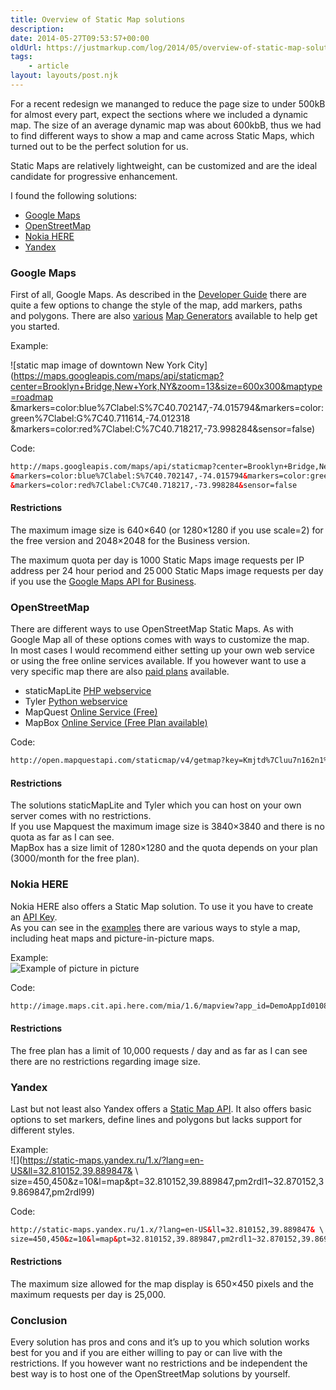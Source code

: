```yaml
---
title: Overview of Static Map solutions
description: 
date: 2014-05-27T09:53:57+00:00
oldUrl: https://justmarkup.com/log/2014/05/overview-of-static-map-solutions/
tags:
    - article
layout: layouts/post.njk
---
```


For a recent redesign we mananged to reduce the page size to under 500kB for almost every part, expect the sections where we included a dynamic map. The size of an average dynamic map was about 600kbB, thus we had to find different ways to show a map and came across Static Maps, which turned out to be the perfect solution for us.

Static Maps are relatively lightweight, can be customized and are the ideal candidate for progressive enhancement.  
  
I found the following solutions:

*   [Google Maps](#google)
*   [OpenStreetMap](#openstreetmap)
*   [Nokia HERE](#nokia)
*   [Yandex](#yandex)

### Google Maps

First of all, Google Maps. As described in the [Developer Guide](https://developers.google.com/maps/documentation/staticmaps/index) there are quite a few options to change the style of the map, add markers, paths and polygons. There are also [various](http://staticmapmaker.com/) [Map Generators](http://www.solvium.de/static-map/) available to help get you started.

Example:  

![static map image of downtown New York City](https://maps.googleapis.com/maps/api/staticmap?center=Brooklyn+Bridge,New+York,NY&zoom=13&size=600x300&maptype=roadmap &markers=color:blue%7Clabel:S%7C40.702147,-74.015794&markers=color:green%7Clabel:G%7C40.711614,-74.012318 &markers=color:red%7Clabel:C%7C40.718217,-73.998284&sensor=false)

Code:

``` html
http://maps.googleapis.com/maps/api/staticmap?center=Brooklyn+Bridge,New+York,NY&zoom=13&size=600x300&maptype=roadmap
&markers=color:blue%7Clabel:S%7C40.702147,-74.015794&markers=color:green%7Clabel:G%7C40.711614,-74.012318
&markers=color:red%7Clabel:C%7C40.718217,-73.998284&sensor=false
```

#### Restrictions

The maximum image size is 640×640 (or 1280×1280 if you use scale=2) for the free version and 2048×2048 for the Business version.

The maximum quota per day is 1000 Static Maps image requests per IP address per 24 hour period and 25 000 Static Maps image requests per day if you use the [Google Maps API for Business](https://developers.google.com/maps/documentation/business/).

### OpenStreetMap

There are different ways to use OpenStreetMap Static Maps. As with Google Map all of these options comes with ways to customize the map. In most cases I would recommend either setting up your own web service or using the free online services available. If you however want to use a very specific map there are also [paid plans](https://www.mapbox.com/plans/) available.

*   staticMapLite [PHP webservice](http://staticmap.openstreetmap.de/)
*   Tyler [Python webservice](https://github.com/benbacardi/tyler)
*   MapQuest [Online Service (Free)](http://open.mapquestapi.com/staticmap/)
*   MapBox [Online Service (Free Plan available)](https://www.mapbox.com/blog/mapbox-static-api/)

Code:

``` html
http://open.mapquestapi.com/staticmap/v4/getmap?key=Kmjtd%7Cluu7n162n1%2C22%3Do5-h61wh&size=600,200&zoom=3¢er=35.60395,-98.906248&type=sat&pois=yellow_1,33.748867,-84.388185,0,0|yellow_1,29.763066,-95.363351,0,0
``` 

#### Restrictions

The solutions staticMapLite and Tyler which you can host on your own server comes with no restrictions.  
If you use Mapquest the maximum image size is 3840×3840 and there is no quota as far as I can see.  
MapBox has a size limit of 1280×1280 and the quota depends on your plan (3000/month for the free plan).

### Nokia HERE

Nokia HERE also offers a Static Map solution. To use it you have to create an [API Key](http://developer.here.com/get-started).  
As you can see in the [examples](https://developer.here.com/rest-apis/documentation/enterprise-map-image/topics/examples.html) there are various ways to style a map, including heat maps and picture-in-picture maps.

Example:  
![Example of picture in picture](https://justmarkup.com/log/wp-content/uploads/2014/05/picture-in-picture-nlp.jpg)

Code:

``` html
http://image.maps.cit.api.here.com/mia/1.6/mapview?app_id=DemoAppId01082013GAL&app_code=AJKnXv84fjrb0KIHawS0Tg&c=62.24167616,25.74536193&h=300&w=400&z=8&pip
```

#### Restrictions

The free plan has a limit of 10,000 requests / day and as far as I can see there are no restrictions regarding image size.

### Yandex

Last but not least also Yandex offers a [Static Map API](http://api.yandex.com/maps/doc/staticapi/1.x/dg/concepts/input_params.xml). It also offers basic options to set markers, define lines and polygons but lacks support for different styles.

Example:  
![](https://static-maps.yandex.ru/1.x/?lang=en-US&ll=32.810152,39.889847& \  size=450,450&z=10&l=map&pt=32.810152,39.889847,pm2rdl1~32.870152,39.869847,pm2rdl99)

Code:

``` html
http://static-maps.yandex.ru/1.x/?lang=en-US&ll=32.810152,39.889847& \ 
size=450,450&z=10&l=map&pt=32.810152,39.889847,pm2rdl1~32.870152,39.869847,pm2rdl99
```

#### Restrictions

The maximum size allowed for the map display is 650×450 pixels and the maximum requests per day is 25,000.

### Conclusion

Every solution has pros and cons and it’s up to you which solution works best for you and if you are either willing to pay or can live with the restrictions. If you however want no restrictions and be independent the best way is to host one of the OpenStreetMap solutions by yourself.